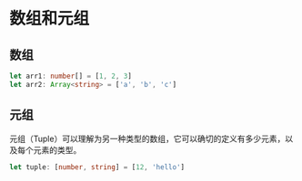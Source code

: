 # 数组和元组

## 数组

```ts
let arr1: number[] = [1, 2, 3]
let arr2: Array<string> = ['a', 'b', 'c']
```

## 元组

元组（Tuple）可以理解为另一种类型的数组，它可以确切的定义有多少元素，以及每个元素的类型。

```ts
let tuple: [number, string] = [12, 'hello']
```
